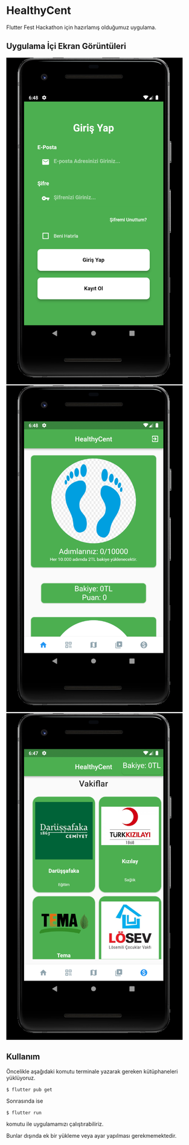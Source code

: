 # HealthyCent

Flutter Fest Hackathon için hazırlamış olduğumuz uygulama.

## Uygulama İçi Ekran Görüntüleri
![Alt text](/screenshots/screenshot1.png?raw=true "Giriş Yapma Ekranı")
![Alt text](/screenshots/screenshot2.png?raw=true "Ana Sayfa Ekranı")
![Alt text](/screenshots/screenshot3.png?raw=true "Vakıflara Bağış Ekranı")

## Kullanım

Öncelikle aşağıdaki komutu terminale yazarak gereken kütüphaneleri yüklüyoruz.
```` console
$ flutter pub get
```` 
Sonrasında ise 
```` console
$ flutter run
```` 
komutu ile uygulamamızı çalıştırabiliriz.

Bunlar dışında ek bir yükleme veya ayar yapılması gerekmemektedir.
